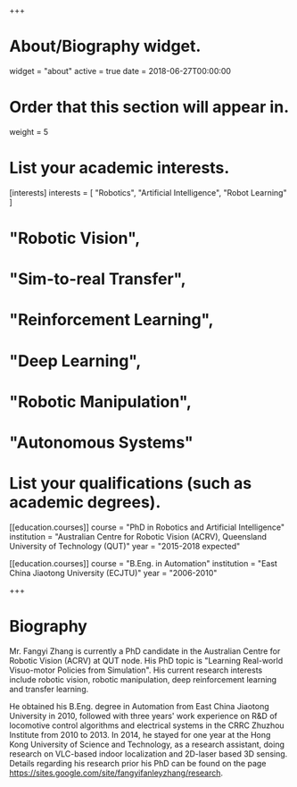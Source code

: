 +++
# About/Biography widget.
widget = "about"
active = true
date = 2018-06-27T00:00:00

# Order that this section will appear in.
weight = 5

# List your academic interests.
[interests]
  interests = [
    "Robotics",
    "Artificial Intelligence",
    "Robot Learning"
  ]

#  "Robotic Vision",
#  "Sim-to-real Transfer",
#  "Reinforcement Learning",
#  "Deep Learning",
#  "Robotic Manipulation",
#  "Autonomous Systems"

# List your qualifications (such as academic degrees).

[[education.courses]]
  course = "PhD in Robotics and Artificial Intelligence"
  institution = "Australian Centre for Robotic Vision (ACRV), Queensland University of Technology (QUT)"
  year = "2015-2018 expected"

[[education.courses]]
  course = "B.Eng. in Automation"
  institution = "East China Jiaotong University (ECJTU)"
  year = "2006-2010"

+++

# Biography

Mr. Fangyi Zhang is currently a PhD candidate in the Australian Centre for Robotic Vision (ACRV) at QUT node. His PhD topic is "Learning Real-world Visuo-motor Policies from Simulation". His current research interests include robotic vision, robotic manipulation, deep reinforcement learning and transfer learning.

He obtained his B.Eng. degree in Automation from East China Jiaotong University in 2010, followed with three years' work experience on R&D of locomotive control algorithms and electrical systems in the CRRC Zhuzhou Institute from 2010 to 2013. In 2014, he stayed for one year at the Hong Kong University of Science and Technology, as a research assistant, doing research on VLC-based indoor localization and 2D-laser based 3D sensing. Details regarding his research prior his PhD can be found on the page https://sites.google.com/site/fangyifanleyzhang/research.
